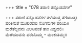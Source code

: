 +++
title = "078 ತರುಣಿ ತನ್ನೊಡವೆಗಳ"

+++
ತರುಣಿ ತನ್ನೊಡವೆಗಳ ತಳೆಯುತ್ತ ತೆಗೆಯುತ್ತ।  
ಪರಿಕಿಸುತೆ ಮುಕುರದಲಿ ಸೊಗಸುಗಳ ಪರಿಯ॥  
ಮರೆತೆಲ್ಲವನು ವಿಲಸಿಪಂತೆ ತಾಂ ವಿಶ್ವದಲಿ।  
ಮೆರೆಯುವನು ಪರಬೊಮ್ಮ - ಮಂಕುತಿಮ್ಮ॥  
